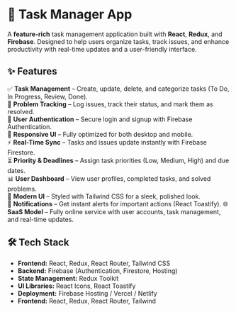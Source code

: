 # 🚀 Task Manager App

A **feature-rich** task management application built with **React**, **Redux**, and **Firebase**. Designed to help users organize tasks, track issues, and enhance productivity with real-time updates and a user-friendly interface.

## ✨ Features

✅ **Task Management** – Create, update, delete, and categorize tasks (To Do, In Progress, Review, Done).  
🚨 **Problem Tracking** – Log issues, track their status, and mark them as resolved.  
🔐 **User Authentication** – Secure login and signup with Firebase Authentication.  
📱 **Responsive UI** – Fully optimized for both desktop and mobile.  
⚡ **Real-Time Sync** – Tasks and issues update instantly with Firebase Firestore.  
⏳ **Priority & Deadlines** – Assign task priorities (Low, Medium, High) and due dates.  
📊 **User Dashboard** – View user profiles, completed tasks, and solved problems.  
🎨 **Modern UI** – Styled with Tailwind CSS for a sleek, polished look.  
🔔 **Notifications** – Get instant alerts for important actions (React Toastify).
🌐 **SaaS Model** – Fully online service with user accounts, task management, and real-time updates.

## 🛠️ Tech Stack

- **Frontend:** React, Redux, React Router, Tailwind CSS
- **Backend:** Firebase (Authentication, Firestore, Hosting)
- **State Management:** Redux Toolkit
- **UI Libraries:** React Icons, React Toastify
- **Deployment:** Firebase Hosting / Vercel / Netlify
- **Frontend:** React, Redux, React Router, Tailwind
